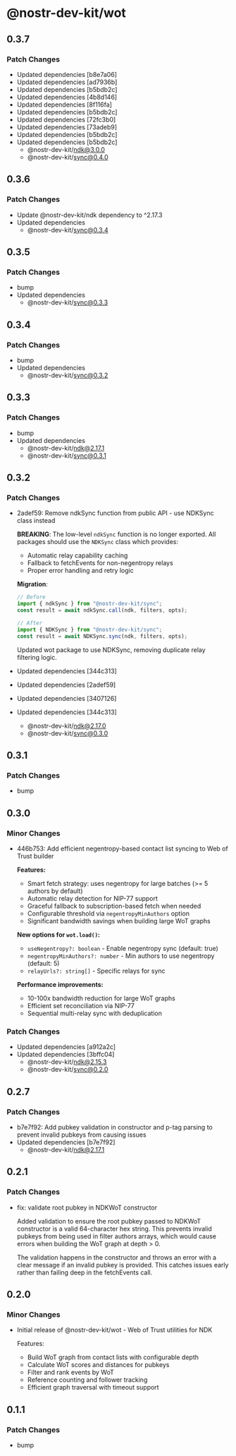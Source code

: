 # @nostr-dev-kit/wot

## 0.3.7

### Patch Changes

- Updated dependencies [b8e7a06]
- Updated dependencies [ad7936b]
- Updated dependencies [b5bdb2c]
- Updated dependencies [4b8d146]
- Updated dependencies [8f116fa]
- Updated dependencies [b5bdb2c]
- Updated dependencies [72fc3b0]
- Updated dependencies [73adeb9]
- Updated dependencies [b5bdb2c]
- Updated dependencies [b5bdb2c]
    - @nostr-dev-kit/ndk@3.0.0
    - @nostr-dev-kit/sync@0.4.0

## 0.3.6

### Patch Changes

- Update @nostr-dev-kit/ndk dependency to ^2.17.3
- Updated dependencies
    - @nostr-dev-kit/sync@0.3.4

## 0.3.5

### Patch Changes

- bump
- Updated dependencies
    - @nostr-dev-kit/sync@0.3.3

## 0.3.4

### Patch Changes

- bump
- Updated dependencies
    - @nostr-dev-kit/sync@0.3.2

## 0.3.3

### Patch Changes

- bump
- Updated dependencies
    - @nostr-dev-kit/ndk@2.17.1
    - @nostr-dev-kit/sync@0.3.1

## 0.3.2

### Patch Changes

- 2adef59: Remove ndkSync function from public API - use NDKSync class instead

    **BREAKING**: The low-level `ndkSync` function is no longer exported. All packages should use the `NDKSync` class which provides:
    - Automatic relay capability caching
    - Fallback to fetchEvents for non-negentropy relays
    - Proper error handling and retry logic

    **Migration**:

    ```typescript
    // Before
    import { ndkSync } from "@nostr-dev-kit/sync";
    const result = await ndkSync.call(ndk, filters, opts);

    // After
    import { NDKSync } from "@nostr-dev-kit/sync";
    const result = await NDKSync.sync(ndk, filters, opts);
    ```

    Updated wot package to use NDKSync, removing duplicate relay filtering logic.

- Updated dependencies [344c313]
- Updated dependencies [2adef59]
- Updated dependencies [3407126]
- Updated dependencies [344c313]
    - @nostr-dev-kit/ndk@2.17.0
    - @nostr-dev-kit/sync@0.3.0

## 0.3.1

### Patch Changes

- bump

## 0.3.0

### Minor Changes

- 446b753: Add efficient negentropy-based contact list syncing to Web of Trust builder

    **Features:**
    - Smart fetch strategy: uses negentropy for large batches (>= 5 authors by default)
    - Automatic relay detection for NIP-77 support
    - Graceful fallback to subscription-based fetch when needed
    - Configurable threshold via `negentropyMinAuthors` option
    - Significant bandwidth savings when building large WoT graphs

    **New options for `wot.load()`:**
    - `useNegentropy?: boolean` - Enable negentropy sync (default: true)
    - `negentropyMinAuthors?: number` - Min authors to use negentropy (default: 5)
    - `relayUrls?: string[]` - Specific relays for sync

    **Performance improvements:**
    - 10-100x bandwidth reduction for large WoT graphs
    - Efficient set reconciliation via NIP-77
    - Sequential multi-relay sync with deduplication

### Patch Changes

- Updated dependencies [a912a2c]
- Updated dependencies [3bffc04]
    - @nostr-dev-kit/ndk@2.15.3
    - @nostr-dev-kit/sync@0.2.0

## 0.2.7

### Patch Changes

- b7e7f92: Add pubkey validation in constructor and p-tag parsing to prevent invalid pubkeys from causing issues
- Updated dependencies [b7e7f92]
    - @nostr-dev-kit/ndk@2.17.1

## 0.2.1

### Patch Changes

- fix: validate root pubkey in NDKWoT constructor

    Added validation to ensure the root pubkey passed to NDKWoT constructor is a valid 64-character hex string. This prevents invalid pubkeys from being used in filter authors arrays, which would cause errors when building the WoT graph at depth > 0.

    The validation happens in the constructor and throws an error with a clear message if an invalid pubkey is provided. This catches issues early rather than failing deep in the fetchEvents call.

## 0.2.0

### Minor Changes

- Initial release of @nostr-dev-kit/wot - Web of Trust utilities for NDK

    Features:
    - Build WoT graph from contact lists with configurable depth
    - Calculate WoT scores and distances for pubkeys
    - Filter and rank events by WoT
    - Reference counting and follower tracking
    - Efficient graph traversal with timeout support

## 0.1.1

### Patch Changes

- bump
